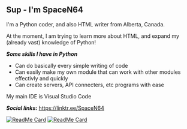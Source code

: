 ## Sup - I'm SpaceN64

I'm a Python coder, and also HTML writer from Alberta, Canada.

At the moment, I am trying to learn more about HTML, and expand my (already vast) knowledge of Python!

***Some skills I have in Python***
- Can do basically every simple writing of code
- Can easily make my own module that can work with other modules effectivly and quickly
- Can create servers, API connecters, etc programs with ease  

My main IDE is Visual Studio Code

***Social links:*** https://linktr.ee/SpaceN64

[![ReadMe Card](https://github-readme-stats.vercel.app/api?username=SpaceN64&show_icons=true&theme=vue-dark&include_all_commits=true&count_private=true)]()
[![ReadMe Card](https://github-readme-stats.vercel.app/api/top-langs?username=SpaceN64&show_icons=true&theme=vue-dark&include_all_commits=true&count_private=true)]()
